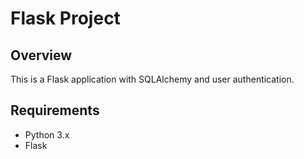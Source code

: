 # Flask Project

## Overview
This is a Flask application with SQLAlchemy and user authentication.

## Requirements
- Python 3.x
- Flask